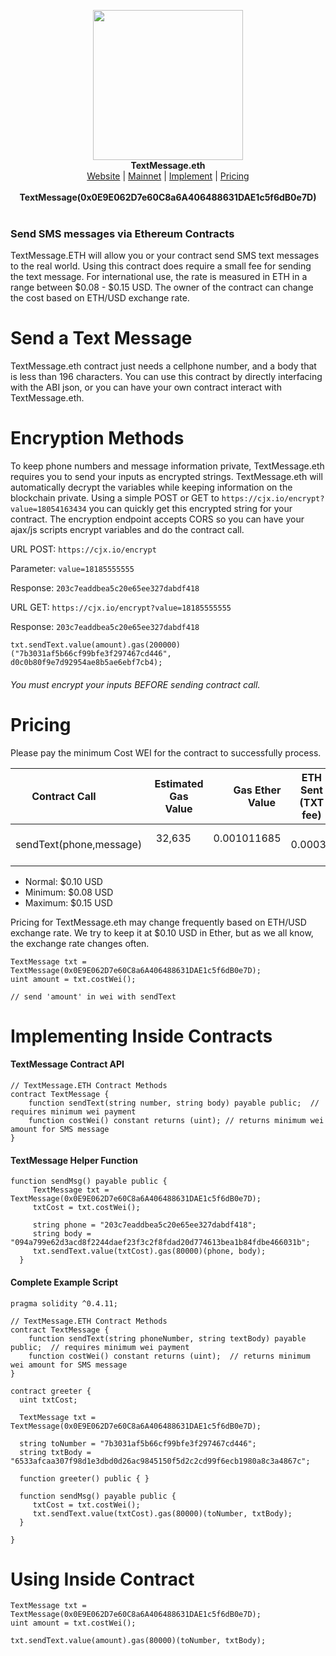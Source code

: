 <p align="center">
  <img width="240" src="http://i.imgur.com/OhQ1ngW.png"><br>
    <b>TextMessage.eth</b><br>
  <a href="https://hunterlong.github.io/textmessage.eth">Website</a> |
  <a href="https://etherscan.io/address/0x0E9E062D7e60C8a6A406488631DAE1c5f6dB0e7D#code">Mainnet</a> |
  <a href="#implementing-inside-contracts">Implement</a> |
  <a href="#pricing">Pricing</a><br>
  <br>
  <b>TextMessage(0x0E9E062D7e60C8a6A406488631DAE1c5f6dB0e7D)</b>
  <br><br>
</p>

### Send SMS messages via Ethereum Contracts

</center>

TextMessage.ETH will allow you or your contract send SMS text messages to the real world. Using this contract does require a small fee for sending the text message. For international use, the rate is measured in ETH in a range between $0.08 - $0.15 USD. The owner of the contract can change the cost based on ETH/USD exchange rate.

# Send a Text Message
TextMessage.eth contract just needs a cellphone number, and a body that is less than 196 characters. You can use this contract by directly interfacing with the ABI json, or you can have your own contract interact with TextMessage.eth.

# Encryption Methods
To keep phone numbers and message information private, TextMessage.eth requires you to send your inputs as encrypted strings. TextMessage.eth will automatically decrypt the variables while keeping information on the blockchain private. Using a simple POST or GET to `https://cjx.io/encrypt?value=18054163434` you can quickly get this encrypted string for your contract. The encryption endpoint accepts CORS so you can have your ajax/js scripts encrypt variables and do the contract call. 

URL POST: `https://cjx.io/encrypt`

Parameter: `value=18185555555`

Response: `203c7eaddbea5c20e65ee327dabdf418`

URL GET: `https://cjx.io/encrypt?value=18185555555`

Response: `203c7eaddbea5c20e65ee327dabdf418`

```
txt.sendText.value(amount).gas(200000)("7b3031af5b66cf99bfe3f297467cd446", d0c0b80f9e7d92954ae8b5ae6ebf7cb4);
```
###### You must encrypt your inputs BEFORE sending contract call. 

# Pricing
Please pay the minimum Cost WEI for the contract to successfully process.

| Contract Call             | Estimated Gas Value | Gas Ether Value        | ETH Sent (TXT fee)      |
| ------------------------- |:-------------------:| ------------------:| ----------------------- |
| sendText(phone,message)   | 32,635              | 0.001011685        |       0.00039           |

- Normal: $0.10 USD
- Minimum: $0.08 USD
- Maximum: $0.15 USD

Pricing for TextMessage.eth may change frequently based on ETH/USD exchange rate. We try to keep it at $0.10 USD in Ether, but as we all know, the exchange rate changes often. 
```
TextMessage txt = TextMessage(0x0E9E062D7e60C8a6A406488631DAE1c5f6dB0e7D);
uint amount = txt.costWei();

// send 'amount' in wei with sendText
```


# Implementing Inside Contracts

#### TextMessage Contract API
```
// TextMessage.ETH Contract Methods
contract TextMessage {
    function sendText(string number, string body) payable public;  // requires minimum wei payment
    function costWei() constant returns (uint); // returns minimum wei amount for SMS message
}
```

#### TextMessage Helper Function
```
function sendMsg() payable public {
     TextMessage txt = TextMessage(0x0E9E062D7e60C8a6A406488631DAE1c5f6dB0e7D);
     txtCost = txt.costWei();
     
     string phone = "203c7eaddbea5c20e65ee327dabdf418";
     string body = "094a799e62d3acd8f2244daef23f3c2f8fdad20d774613bea1b84fdbe466031b";
     txt.sendText.value(txtCost).gas(80000)(phone, body);
  }
```

#### Complete Example Script
```
pragma solidity ^0.4.11;

// TextMessage.ETH Contract Methods
contract TextMessage {
    function sendText(string phoneNumber, string textBody) payable public;  // requires minimum wei payment
    function costWei() constant returns (uint);  // returns minimum wei amount for SMS message
}

contract greeter {
  uint txtCost;
  
  TextMessage txt = TextMessage(0x0E9E062D7e60C8a6A406488631DAE1c5f6dB0e7D);
  
  string toNumber = "7b3031af5b66cf99bfe3f297467cd446";
  string txtBody = "6533afcaa307f98d1e3dbd0d26ac9845150f5d2c2cd99f6ecb1980a8c3a4867c";
  
  function greeter() public { }

  function sendMsg() payable public {
     txtCost = txt.costWei();
     txt.sendText.value(txtCost).gas(80000)(toNumber, txtBody);
  }
  
}
```


# Using Inside Contract

```
TextMessage txt = TextMessage(0x0E9E062D7e60C8a6A406488631DAE1c5f6dB0e7D);
uint amount = txt.costWei();

txt.sendText.value(amount).gas(80000)(toNumber, txtBody);
```

